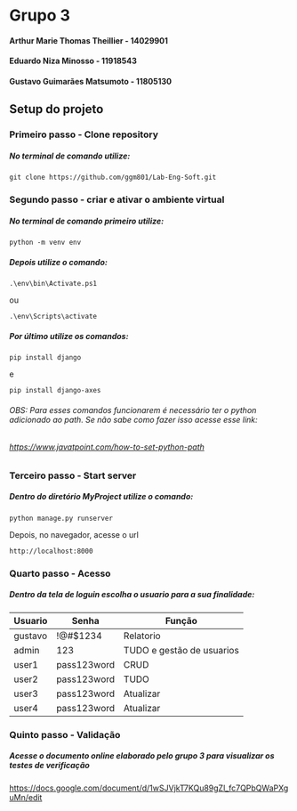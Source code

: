 # Grupo 3

#### Arthur Marie Thomas Theillier - 14029901
#### Eduardo Niza Minosso - 11918543
#### Gustavo Guimarães Matsumoto - 11805130

## Setup do projeto

### Primeiro passo - Clone repository
##### No terminal de comando utilize:

```
git clone https://github.com/ggm801/Lab-Eng-Soft.git
```

### Segundo passo - criar e ativar o ambiente virtual
##### No terminal de comando primeiro utilize:

```
python -m venv env
```

##### Depois utilize o comando:

```
.\env\bin\Activate.ps1
```
ou
```
.\env\Scripts\activate
```

##### Por último utilize os comandos:

```
pip install django
```
e

```
pip install django-axes
```

###### OBS: Para esses comandos funcionarem é necessário ter o python adicionado ao path. Se não sabe como fazer isso acesse esse link:
###### https://www.javatpoint.com/how-to-set-python-path

### Terceiro passo - Start server

##### Dentro do diretório MyProject utilize o comando:

```
python manage.py runserver
```

Depois, no navegador, acesse o url

```
http://localhost:8000
```
### Quarto passo - Acesso
##### Dentro da tela de loguin escolha o usuario para a sua finalidade:

| Usuario  | Senha | Função |
| ------------- | ------------- | ------------- |
| gustavo  | !@#$1234  |Relatorio|
| admin  | 123  |TUDO e gestão de usuarios|
| user1  | pass123word  |CRUD|
| user2  | pass123word  |TUDO|
| user3  | pass123word  |Atualizar|
| user4  | pass123word  |Atualizar|

### Quinto passo - Validação
##### Acesse o documento online elaborado pelo grupo 3 para visualizar os testes de verificação
https://docs.google.com/document/d/1wSJVjkT7KQu89gZl_fc7QPbQWaPXguMn/edit


